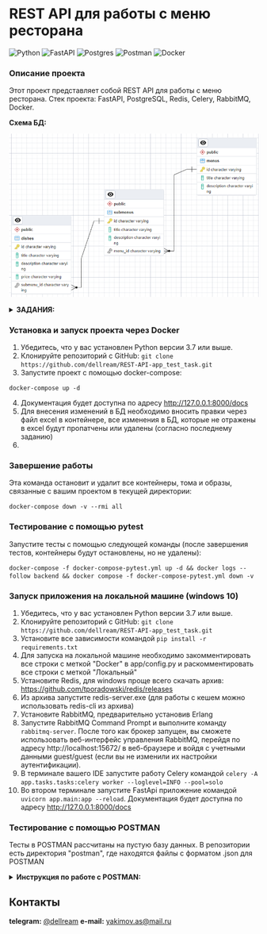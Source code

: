 # REST API для работы с меню ресторана

![Python](https://img.shields.io/badge/python-3670A0?style=for-the-badge&logo=python&logoColor=ffdd54)
![FastAPI](https://img.shields.io/badge/FastAPI-005571?style=for-the-badge&logo=fastapi)
![Postgres](https://img.shields.io/badge/postgres-%23316192.svg?style=for-the-badge&logo=postgresql&logoColor=white)
![Postman](https://img.shields.io/badge/Postman-FF6C37?style=for-the-badge&logo=postman&logoColor=white)
![Docker](https://img.shields.io/badge/docker-%230db7ed.svg?style=for-the-badge&logo=docker&logoColor=white)

### Описание проекта

Этот проект представляет собой REST API для работы с меню ресторана.
Стек проекта: FastAPI, PostgreSQL, Redis, Celery, RabbitMQ, Docker.

**Схема БД:**

![SchemaDB](postman/SchemaDB.png)

<details>
<summary><b>ЗАДАНИЯ:</b></summary>

1. Написать проект на FastAPI с использованием PostgreSQL в качестве БД.
   В проекте следует реализовать REST API по работе с меню ресторана, все CRUD операции. Даны 3 сущности: Меню, Подменю,
   Блюдо.

   Зависимости:
    - У меню есть подменю, которые к ней привязаны.
    - У подменю есть блюда.

   Условия:
    - Блюдо не может быть привязано напрямую к меню, минуя подменю.
    - Блюдо не может находиться в 2-х подменю одновременно.
    - Подменю не может находиться в 2-х меню одновременно.
    - Если удалить меню, должны удалиться все подменю и блюда этого меню.
    - Если удалить подменю, должны удалиться все блюда этого подменю.
    - Цены блюд выводить с округлением до 2 знаков после запятой.
    - Во время выдачи списка меню, для каждого меню добавлять кол-во подменю и блюд в этом меню.
    - Во время выдачи списка подменю, для каждого подменю добавлять кол-во блюд в этом подменю.

2. В этом домашнем задании необходимо:

   Обернуть программные компоненты в контейнеры. Контейнеры должны запускаться по одной команде “docker-compose up -d”
   или той которая описана вами в readme.md.

   Образы для Docker:
    - (API) python:3.10-slim
    - (DB) postgres:15.1-alpine

    - Написать CRUD тесты для ранее разработанного API с помощью библиотеки pytest
    - Подготовить отдельный контейнер для запуска тестов. Команду для запуска указать в README.md

3. В этом домашнем задании необходимо:

    - Вынести бизнес логику и запросы в БД в отдельные слои приложения.
    - Добавить кэширование запросов к API с использованием Redis. Не забыть про инвалидацию кэша.
    - Добавить pre-commit хуки в проект.
    - Покрыть проект type hints (тайпхинтами)
    - Описать ручки API в соответствий c OpenAPI
    - Реализовать в тестах аналог Django reverse() для FastAPI

   Дополнительно:

    - Контейнеры с проектом и с тестами запускаются разными командами.

4. В этом домашнем задании необходимо:

    - Переписать текущее FastAPI приложение на асинхронное выполнение
    - Добавить в проект фоновую задачу с помощью Celery + RabbitMQ.
    - Добавить эндпоинт (GET) для вывода всех меню со всеми связанными подменю и со всеми связанными блюдами.
    - Реализовать инвалидацию кэша в background task

   Фоновая задача:
   Синхронизация Excel документа и БД. В проекте создаем папку admin. В эту папку кладем файл Menu.xlsx (будет
   прикреплен к ДЗ). При внесении изменений в файл все изменения должны отображаться в БД. Периодичность обновления 15
   сек. Удалять БД при каждом обновлении – нельзя.

</details>

### Установка и запуск проекта через Docker

1. Убедитесь, что у вас установлен Python версии 3.7 или выше.
2. Клонируйте репозиторий с GitHub: `git clone https://github.com/dellream/REST-API-app_test_task.git`
3. Запустите проект с помощью docker-compose:

```
docker-compose up -d
```

4. Документация будет доступна по адресу http://127.0.0.1:8000/docs
5. Для внесения изменений в БД необходимо вносить правки через файл excel в контейнере, все изменения в БД,
   которые не отражены в excel будут пропатчены или удалены (согласно последнему заданию)
6.

### Завершение работы

Эта команда остановит и удалит все контейнеры, тома и образы, связанные с вашим проектом в текущей директории:

```
docker-compose down -v --rmi all
```

### Тестирование с помощью pytest

Запустите тесты с помощью следующей команды (после завершения тестов, контейнеры будут остановлены, но не удалены):

```
docker-compose -f docker-compose-pytest.yml up -d && docker logs --follow backend && docker compose -f docker-compose-pytest.yml down -v
```

### Запуск приложения на локальной машине (windows 10)

1. Убедитесь, что у вас установлен Python версии 3.7 или выше.
2. Клонируйте репозиторий с GitHub: `git clone https://github.com/dellream/REST-API-app_test_task.git`
3. Установите все зависимости командой `pip install -r requirements.txt`
4. Для запуска на локальной машине необходимо закомментировать все строки с меткой "Docker" в app/config.py и
   раскомментировать все строки с меткой "Локальный"
5. Установите Redis, для windows проще всего скачать архив: https://github.com/tporadowski/redis/releases
6. Из архива запустите redis-server.exe (для работы с кешем можно использовать redis-cli из архива)
7. Установите RabbitMQ, предварительно установив Erlang
8. Запустите RabbitMQ Command Prompt и выполните команду `rabbitmq-server`. После того как брокер запущен,
   вы сможете использовать веб-интерфейс управления RabbitMQ, перейдя по адресу http://localhost:15672/ в веб-браузере
   и войдя с учетными данными guest/guest (если вы не изменили их настройки аутентификации).
9. В терминале вашего IDE запустите работу Celery
   командой `celery -A app.tasks.tasks:celery worker --loglevel=INFO --pool=solo`
10. Во втором терминале запустите FastApi приложение командой `uvicorn app.main:app --reload`. Документация будет
    доступна по адресу http://127.0.0.1:8000/docs

### Тестирование с помощью POSTMAN

Тесты в POSTMAN рассчитаны на пустую базу данных.
В репозитории есть директория "postman", где находятся файлы с форматом .json для POSTMAN

<details>
<summary><b>Инструкция по работе с POSTMAN:</b></summary>
![Screenshot with instructions for POSTMAN](https://zenclass-files-hot-01.storage.yandexcloud.net/0873bcaa-7dd7-47c5-a5e7-332f1a61a56f.png)
Нажимаем import (1 на скрине) и переносим два файла (*menu app.postman_collection.json* и *menu
app.postman_environment.json*) в окно постман. Один файл - коллекция тестов, второй - переменные окружения.<br>
В диалоговом окне подтверждаем импорт. После этого должна появиться коллекция (подчернута на скрине) menu app.<br>
Выбираем переменные окружения (2 на скрине) из выпадающего списка<br>
После этого можем зайти в коллекцию menu app и запустить каждый тест вручную. Для этого открываем коллекцию menu app,
выбираем Тестовый сценарий -> CRUD для меню -> Просматривает список меню(или любой другой) у нас в центральной части
появляется запрос, нажимаем Send и запрос летит в наше приложение.<br>
Если хотим запустить сразу всю коллекцию тестов, то жмем на три точки (3 на скрине) рядом с коллекцией и выбираем
Run.</sub>
</details>

## Контакты

**telegram:** [@dellream](https://t.me/dellream)
**e-mail:** yakimov.as@mail.ru
